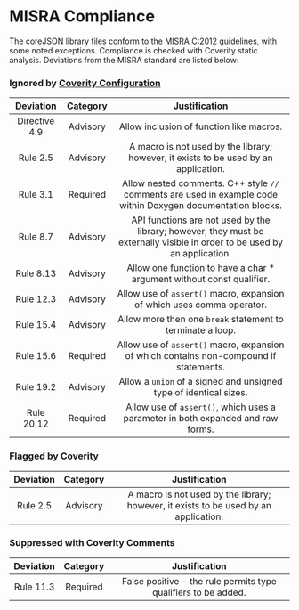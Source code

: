 # MISRA Compliance

The coreJSON library files conform to the [MISRA C:2012](https://www.misra.org.uk)
guidelines, with some noted exceptions. Compliance is checked with Coverity static analysis.
Deviations from the MISRA standard are listed below:

### Ignored by [Coverity Configuration](tools/coverity/misra.config)
| Deviation | Category | Justification |
| :-: | :-: | :-: |
| Directive 4.9 | Advisory | Allow inclusion of function like macros. |
| Rule 2.5 | Advisory | A macro is not used by the library; however, it exists to be used by an application. |
| Rule 3.1 | Required | Allow nested comments. C++ style `//` comments are used in example code within Doxygen documentation blocks. |
| Rule 8.7 | Advisory | API functions are not used by the library; however, they must be externally visible in order to be used by an application. |
| Rule 8.13 | Advisory | Allow one function to have a char * argument without const qualifier. |
| Rule 12.3 | Advisory | Allow use of `assert()` macro, expansion of which uses comma operator. |
| Rule 15.4 | Advisory | Allow more then one `break` statement to terminate a loop. |
| Rule 15.6 | Required | Allow use of `assert()` macro, expansion of which contains non-compound if statements. |
| Rule 19.2 | Advisory | Allow a `union` of a signed and unsigned type of identical sizes. |
| Rule 20.12 | Required | Allow use of `assert()`, which uses a parameter in both expanded and raw forms. |

### Flagged by Coverity
| Deviation | Category | Justification |
| :-: | :-: | :-: |
| Rule 2.5 | Advisory | A macro is not used by the library; however, it exists to be used by an application. |

### Suppressed with Coverity Comments
| Deviation | Category | Justification |
| :-: | :-: | :-: |
| Rule 11.3 | Required | False positive - the rule permits type qualifiers to be added. |
